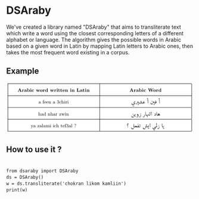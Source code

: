 # DSAraby
We've created a library named "DSAraby" that aims to transliterate text which write a word using the closest corresponding letters of a different alphabet or language. The algorithm gives the possible words in Arabic based on a given word in Latin by mapping Latin letters to Arabic ones, then takes the most frequent word existing in a corpus.

## Example
<img src="assets/dsaraby.png" />

## How to use it ?
<code>
from dsaraby import DSAraby
ds = DSAraby()
w = ds.transliterate('chokran likom kamliin')
print(w)
  
</code>
